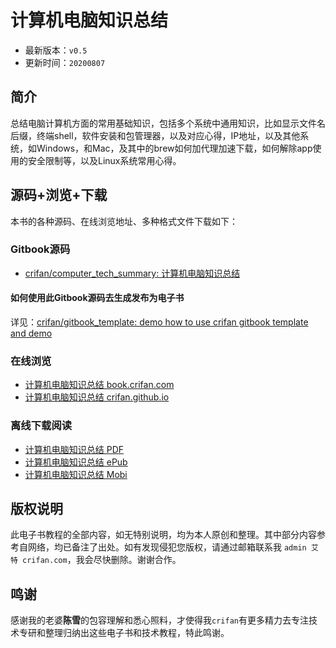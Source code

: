 # 计算机电脑知识总结

* 最新版本：`v0.5`
* 更新时间：`20200807`

## 简介

总结电脑计算机方面的常用基础知识，包括多个系统中通用知识，比如显示文件名后缀，终端shell，软件安装和包管理器，以及对应心得，IP地址，以及其他系统，如Windows，和Mac，及其中的brew如何加代理加速下载，如何解除app使用的安全限制等，以及Linux系统常用心得。

## 源码+浏览+下载

本书的各种源码、在线浏览地址、多种格式文件下载如下：

### Gitbook源码

* [crifan/computer_tech_summary: 计算机电脑知识总结](https://github.com/crifan/computer_tech_summary)

#### 如何使用此Gitbook源码去生成发布为电子书

详见：[crifan/gitbook_template: demo how to use crifan gitbook template and demo](https://github.com/crifan/gitbook_template)

### 在线浏览

* [计算机电脑知识总结 book.crifan.com](http://book.crifan.com/books/computer_tech_summary/website)
* [计算机电脑知识总结 crifan.github.io](https://crifan.github.io/computer_tech_summary/website)

### 离线下载阅读

* [计算机电脑知识总结 PDF](http://book.crifan.com/books/computer_tech_summary/pdf/computer_tech_summary.pdf)
* [计算机电脑知识总结 ePub](http://book.crifan.com/books/computer_tech_summary/epub/computer_tech_summary.epub)
* [计算机电脑知识总结 Mobi](http://book.crifan.com/books/computer_tech_summary/mobi/computer_tech_summary.mobi)

## 版权说明

此电子书教程的全部内容，如无特别说明，均为本人原创和整理。其中部分内容参考自网络，均已备注了出处。如有发现侵犯您版权，请通过邮箱联系我 `admin 艾特 crifan.com`，我会尽快删除。谢谢合作。

## 鸣谢

感谢我的老婆**陈雪**的包容理解和悉心照料，才使得我`crifan`有更多精力去专注技术专研和整理归纳出这些电子书和技术教程，特此鸣谢。
